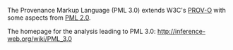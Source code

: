 The Provenance Markup Language (PML 3.0) extends W3C's [PROV-O](http://www.w3.org/TR/prov-o/) with some aspects from [PML 2.0](http://inference-web.org/wiki/Documentation).

The homepage for the analysis leading to PML 3.0: http://inference-web.org/wiki/PML_3.0
